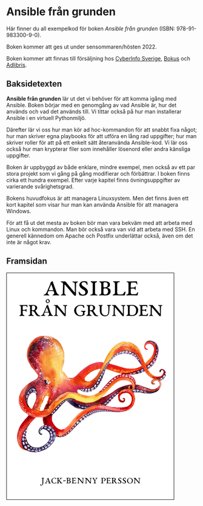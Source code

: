# Ansible från grunden
Här finner du all exempelkod för boken *Ansible från grunden*
(ISBN: 978-91-983300-9-0).

Boken kommer att ges ut under sensommaren/hösten 2022.

Boken kommer att finnas till försäljning hos [CyberInfo Sverige](https://www.cyberinfo.se/bocker/),
[Bokus](https://www.bokus.com/cgi-bin/product_search.cgi?publisher=CyberInfo%20Sverige) och
[Adlibris](https://www.adlibris.com/se/sok?filter=publisher%3ACyberInfo%20Sverige).


## Baksidetexten
**Ansible från grunden** lär ut det vi behöver för att komma igång med
Ansible. Boken börjar med en genomgång av vad Ansible är, hur det används och
vad det används till. Vi tittar också på hur man installerar Ansible i en
virtuell Pythonmiljö.

Därefter lär vi oss hur man kör ad hoc-kommandon för att snabbt
fixa något; hur man skriver egna playbooks för att utföra en lång rad
uppgifter; hur man skriver roller för att på ett enkelt sätt återanvända
Ansible-kod. Vi lär oss också hur man krypterar filer som innehåller lösenord
eller andra känsliga uppgifter. 

Boken är uppbyggd av både enklare, mindre exempel, men också av ett par stora
projekt som vi gång på gång modifierar och förbättrar. I boken finns cirka ett
hundra exempel. Efter varje kapitel finns övningsuppgifter av varierande
svårighetsgrad.

Bokens huvudfokus är att managera Linuxsystem. Men det finns även ett kort
kapitel som visar hur man kan använda Ansible för att managera Windows.

För att få ut det mesta av boken bör man vara bekväm med att arbeta med
Linux och kommandon. Man bör också vara van vid att arbeta med SSH. En
generell kännedom om Apache och Postfix underlättar också, även om det inte är
något krav.

## Framsidan
![Ansible från grunden](framsidan-ansible-fran-grunden.jpg)
